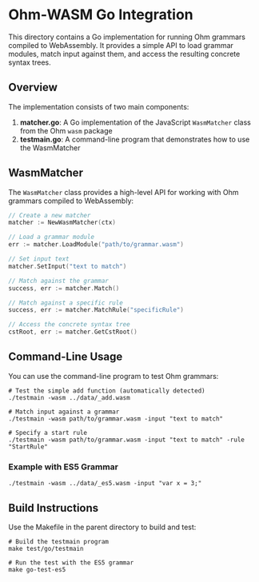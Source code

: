 # Ohm-WASM Go Integration

This directory contains a Go implementation for running Ohm grammars compiled to WebAssembly. It provides a simple API to load grammar modules, match input against them, and access the resulting concrete syntax trees.

## Overview

The implementation consists of two main components:

1. **matcher.go**: A Go implementation of the JavaScript `WasmMatcher` class from the Ohm `wasm` package
2. **testmain.go**: A command-line program that demonstrates how to use the WasmMatcher

## WasmMatcher

The `WasmMatcher` class provides a high-level API for working with Ohm grammars compiled to WebAssembly:

```go
// Create a new matcher
matcher := NewWasmMatcher(ctx)

// Load a grammar module
err := matcher.LoadModule("path/to/grammar.wasm")

// Set input text
matcher.SetInput("text to match")

// Match against the grammar
success, err := matcher.Match()

// Match against a specific rule
success, err := matcher.MatchRule("specificRule")

// Access the concrete syntax tree
cstRoot, err := matcher.GetCstRoot()
```

## Command-Line Usage

You can use the command-line program to test Ohm grammars:

```
# Test the simple add function (automatically detected)
./testmain -wasm ../data/_add.wasm

# Match input against a grammar
./testmain -wasm path/to/grammar.wasm -input "text to match"

# Specify a start rule
./testmain -wasm path/to/grammar.wasm -input "text to match" -rule "StartRule"
```

### Example with ES5 Grammar

```
./testmain -wasm ../data/_es5.wasm -input "var x = 3;"
```

## Build Instructions

Use the Makefile in the parent directory to build and test:

```
# Build the testmain program
make test/go/testmain

# Run the test with the ES5 grammar
make go-test-es5
```
